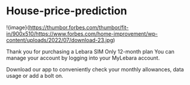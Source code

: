 # House-price-prediction
!{image}(https://thumbor.forbes.com/thumbor/fit-in/900x510/https://www.forbes.com/home-improvement/wp-content/uploads/2022/07/download-23.jpg)

Thank you for purchasing a Lebara SIM Only 12-month plan
You can manage your account by logging into your MyLebara account.

Download our app to conveniently check your monthly allowances, data usage or add a bolt on.
